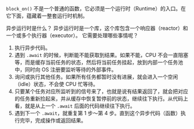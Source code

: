 `block_on()` 不是一个普通的函数，它必须是一个运行时（Runtime）的入口。在它下面，蕴藏着一整套运行时机制。

异步运行时是什么？
异步运行时是一个库，这个库包含一个响应器（reactor）和一个或多个执行器（executor）。
它需要处理哪些事情呢？
1. 执行异步代码。
2. 遇到 `.await` 的时候，判断能不能获取到结果。如果不能，CPU 不会一直阻塞等，而是缓存当前任务的状态，然后将当前任务挂起，放到内部一个任务池中，同时向 OS 注册要监听等待的外部事件。
3. 询问或执行其他任务。如果所有任务都暂时没有进展，就会进入一个空闲（idle）状态，不会使 CPU 忙等待。
4. 只要某个任务对应所监听到的信号来了，也就是说有结果返回了，就会把对应的任务重新捡起来，并从缓存中恢复暂停前的状态，继续往下执行。从代码上看，就是从上一个 `.await` 后面的代码继续往下执行。
5. 遇到下一个 `.await`，就重复第 1 步～第 4 步。直到这个异步代码（函数）执行完毕，完成操作或返回结果。